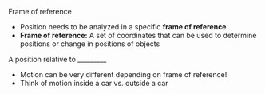 
Frame of reference
-   Position needs to be analyzed in a specific **frame of reference**
-   **Frame of reference:** A set of coordinates that can be used to determine positions or change in positions of objects

A position relative to \_\_______\_
-   Motion can be very different depending on frame of reference!
-   Think of motion inside a car vs. outside a car
